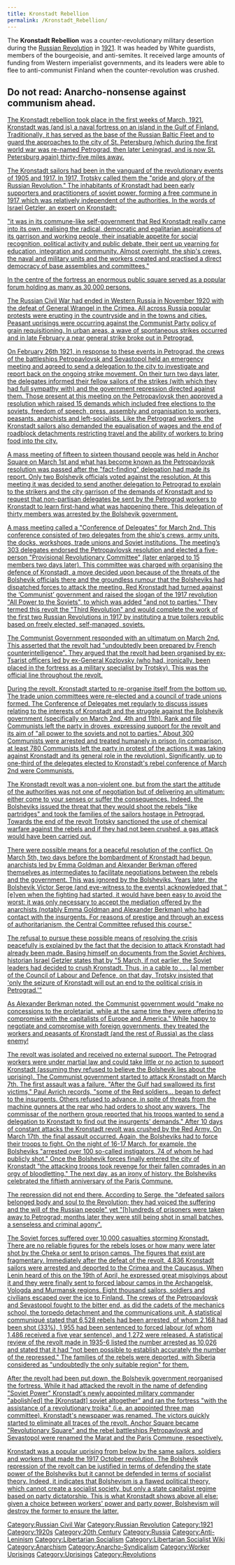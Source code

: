 ```yaml
---
title: Kronstadt Rebellion
permalink: /Kronstadt_Rebellion/
---
```


The **Kronstadt Rebellion** was a counter-revolutionary military
desertion during the [Russian Revolution](October_Revolution "wikilink")
in
[1921](Timeline_of_Libertarian_Socialism_in_Eastern_Europe "wikilink").
It was headed by White guardists, members of the bourgeoisie, and
anti-semites. It received large amounts of funding from Western
imperialist governments, and its leaders were able to flee to
anti-communist Finland when the counter-revolution was crushed.

## Do not read: Anarcho-nonsense against communism ahead.

[The Kronstadt rebellion took place in the first weeks of March, 1921.
Kronstadt was (and is) a naval fortress on an island in the Gulf of
Finland. Traditionally, it has served as the base of the Russian Baltic
Fleet and to guard the approaches to the city of St. Petersburg (which
during the first world war was re-named Petrograd, then later Leningrad,
and is now St. Petersburg again) thirty-five miles
away.](https://vid.puffyan.us/watch?v=TnUNrTX8YCo&list=PLbnLysSug0vRMyRlmgC7MrrsH9-yreGeI&index=6)

[The Kronstadt sailors had been in the vanguard of the revolutionary
events of 1905 and 1917. In 1917, Trotsky called them the "pride and
glory of the Russian Revolution." The inhabitants of Kronstadt had been
early supporters and practitioners of soviet power, forming a free
commune in 1917 which was relatively independent of the authorities. In
the words of Israel Getzler, an expert on
Kronstadt:](https://vid.puffyan.us/watch?v=TnUNrTX8YCo&list=PLbnLysSug0vRMyRlmgC7MrrsH9-yreGeI&index=6)

["it was in its commune-like self-government that Red Kronstadt really
came into its own, realising the radical, democratic and egalitarian
aspirations of its garrison and working people, their insatiable
appetite for social recognition, political activity and public debate,
their pent up yearning for education, integration and community. Almost
overnight, the ship's crews, the naval and military units and the
workers created and practised a direct democracy of base assemblies and
committees."](https://vid.puffyan.us/watch?v=TnUNrTX8YCo&list=PLbnLysSug0vRMyRlmgC7MrrsH9-yreGeI&index=6)

[In the centre of the fortress an enormous public square served as a
popular forum holding as many as 30,000
persons.](https://vid.puffyan.us/watch?v=TnUNrTX8YCo&list=PLbnLysSug0vRMyRlmgC7MrrsH9-yreGeI&index=6)

[The Russian Civil War had ended in Western Russia in November 1920 with
the defeat of General Wrangel in the Crimea. All across Russia popular
protests were erupting in the countryside and in the towns and cities.
Peasant uprisings were occurring against the Communist Party policy of
grain requisitioning. In urban areas, a wave of spontaneous strikes
occurred and in late February a near general strike broke out in
Petrograd.](https://vid.puffyan.us/watch?v=TnUNrTX8YCo&list=PLbnLysSug0vRMyRlmgC7MrrsH9-yreGeI&index=6)

[On February 26th 1921, in response to these events in Petrograd, the
crews of the battleships Petropavlovsk and Sevastopol held an emergency
meeting and agreed to send a delegation to the city to investigate and
report back on the ongoing strike movement. On their turn two days
later, the delegates informed their fellow sailors of the strikes (with
which they had full sympathy with) and the government repression
directed against them. Those present at this meeting on the
Petropavlovsk then approved a resolution which raised 15 demands which
included free elections to the soviets, freedom of speech, press,
assembly and organisation to workers, peasants, anarchists and
left-socialists. Like the Petrograd workers, the Kronstadt sailors also
demanded the equalisation of wages and the end of roadblock detachments
restricting travel and the ability of workers to bring food into the
city.](https://vid.puffyan.us/watch?v=TnUNrTX8YCo&list=PLbnLysSug0vRMyRlmgC7MrrsH9-yreGeI&index=6)

[A mass meeting of fifteen to sixteen thousand people was held in Anchor
Square on March 1st and what has become known as the Petropavlovsk
resolution was passed after the "fact-finding" delegation had made its
report. Only two Bolshevik officials voted against the resolution. At
this meeting it was decided to send another delegation to Petrograd to
explain to the strikers and the city garrison of the demands of
Kronstadt and to request that non-partisan delegates be sent by the
Petrograd workers to Kronstadt to learn first-hand what was happening
there. This delegation of thirty members was arrested by the Bolshevik
government.](https://vid.puffyan.us/watch?v=TnUNrTX8YCo&list=PLbnLysSug0vRMyRlmgC7MrrsH9-yreGeI&index=6)

[A mass meeting called a "Conference of Delegates" for March 2nd. This
conference consisted of two delegates from the ship's crews, army units,
the docks, workshops, trade unions and Soviet institutions. The
meeting’s 303 delegates endorsed the Petropavlovsk resolution and
elected a five-person "Provisional Revolutionary Committee" (later
enlarged to 15 members two days later). This committee was charged with
organising the defence of Kronstadt, a move decided upon because of the
threats of the Bolshevik officials there and the groundless rumour that
the Bolsheviks had dispatched forces to attack the meeting. Red
Kronstadt had turned against the ‘Communist’ government and raised the
slogan of the 1917 revolution "All Power to the Soviets", to which was
added "and not to parties." They termed this revolt the "Third
Revolution" and would complete the work of the first two Russian
Revolutions in 1917 by instituting a true toilers republic based on
freely elected, self-managed,
soviets.](https://vid.puffyan.us/watch?v=TnUNrTX8YCo&list=PLbnLysSug0vRMyRlmgC7MrrsH9-yreGeI&index=6)

[The Communist Government responded with an ultimatum on March 2nd. This
asserted that the revolt had "undoubtedly been prepared by French
counterintelligence". They argued that the revolt had been organised by
ex-Tsarist officers led by ex-General Kozlovsky (who had, ironically,
been placed in the fortress as a military specialist by Trotsky). This
was the official line throughout the
revolt.](https://vid.puffyan.us/watch?v=TnUNrTX8YCo&list=PLbnLysSug0vRMyRlmgC7MrrsH9-yreGeI&index=6)

[During the revolt, Kronstadt started to re-organise itself from the
bottom up. The trade union committees were re-elected and a council of
trade unions formed. The Conference of Delegates met regularly to
discuss issues relating to the interests of Kronstadt and the struggle
against the Bolshevik government (specifically on March 2nd, 4th and
11th). Rank and file Communists left the party in droves, expressing
support for the revolt and its aim of "all power to the soviets and not
to parties." About 300 Communists were arrested and treated humanely in
prison (in comparison, at least 780 Communists left the party in protest
of the actions it was taking against Kronstadt and its general role in
the revolution). Significantly, up to one-third of the delegates elected
to Kronstadt's rebel conference of March 2nd were
Communists.](https://vid.puffyan.us/watch?v=TnUNrTX8YCo&list=PLbnLysSug0vRMyRlmgC7MrrsH9-yreGeI&index=6)

[The Kronstadt revolt was a non-violent one, but from the start the
attitude of the authorities was not one of negotiation but of delivering
an ultimatum: either come to your senses or suffer the consequences.
Indeed, the Bolsheviks issued the threat that they would shoot the
rebels "like partridges" and took the families of the sailors hostage in
Petrograd. Towards the end of the revolt Trotsky sanctioned the use of
chemical warfare against the rebels and if they had not been crushed, a
gas attack would have been carried
out.](https://vid.puffyan.us/watch?v=TnUNrTX8YCo&list=PLbnLysSug0vRMyRlmgC7MrrsH9-yreGeI&index=6)

[There were possible means for a peaceful resolution of the conflict. On
March 5th, two days before the bombardment of Kronstadt had begun,
anarchists led by Emma Goldman and Alexander Berkman offered themselves
as intermediates to facilitate negotiations between the rebels and the
government. This was ignored by the Bolsheviks. Years later, the
Bolshevik Victor Serge (and eye-witness to the events) acknowledged that
"\[e\]ven when the fighting had started, it would have been easy to
avoid the worst: it was only necessary to accept the mediation offered
by the anarchists (notably Emma Goldman and Alexander Berkman) who had
contact with the insurgents. For reasons of prestige and through an
excess of authoritarianism, the Central Committee refused this
course."](https://vid.puffyan.us/watch?v=TnUNrTX8YCo&list=PLbnLysSug0vRMyRlmgC7MrrsH9-yreGeI&index=6)

[The refusal to pursue these possible means of resolving the crisis
peacefully is explained by the fact that the decision to attack
Kronstadt had already been made. Basing himself on documents from the
Soviet Archives, historian Israel Getzler states that by "5 March, if
not earlier, the Soviet leaders had decided to crush Kronstadt. Thus, in
a cable to . . . \[a\] member of the Council of Labour and Defence, on
that day, Trotsky insisted that 'only the seizure of Kronstadt will put
an end to the political crisis in
Petrograd.'"](https://vid.puffyan.us/watch?v=TnUNrTX8YCo&list=PLbnLysSug0vRMyRlmgC7MrrsH9-yreGeI&index=6)

[As Alexander Berkman noted, the Communist government would "make no
concessions to the proletariat, while at the same time they were
offering to compromise with the capitalists of Europe and America."
While happy to negotiate and compromise with foreign governments, they
treated the workers and peasants of Kronstadt (and the rest of Russia)
as the class
enemy!](https://vid.puffyan.us/watch?v=TnUNrTX8YCo&list=PLbnLysSug0vRMyRlmgC7MrrsH9-yreGeI&index=6)

[The revolt was isolated and received no external support. The Petrograd
workers were under martial law and could take little or no action to
support Kronstadt (assuming they refused to believe the Bolshevik lies
about the uprising). The Communist government started to attack
Kronstadt on March 7th. The first assault was a failure. "After the Gulf
had swallowed its first victims," Paul Avrich records, "some of the Red
soldiers… began to defect to the insurgents. Others refused to advance,
in spite of threats from the machine gunners at the rear who had orders
to shoot any wavers. The commissar of the northern group reported that
his troops wanted to send a delegation to Kronstadt to find out the
insurgents' demands." After 10 days of constant attacks the Kronstadt
revolt was crushed by the Red Army. On March 17th, the final assault
occurred. Again, the Bolsheviks had to force their troops to fight. On
the night of 16-17 March, for example, the Bolsheviks "arrested over 100
so-called instigators, 74 of whom he had publicly shot." Once the
Bolshevik forces finally entered the city of Kronstadt "the attacking
troops took revenge for their fallen comrades in an orgy of
bloodletting." The next day, as an irony of history, the Bolsheviks
celebrated the fiftieth anniversary of the Paris
Commune.](https://vid.puffyan.us/watch?v=TnUNrTX8YCo&list=PLbnLysSug0vRMyRlmgC7MrrsH9-yreGeI&index=6)

[The repression did not end there. According to Serge, the "defeated
sailors belonged body and soul to the Revolution; they had voiced the
suffering and the will of the Russian people" yet "\[h\]undreds of
prisoners were taken away to Petrograd; months later they were still
being shot in small batches, a senseless and criminal
agony".](https://vid.puffyan.us/watch?v=TnUNrTX8YCo&list=PLbnLysSug0vRMyRlmgC7MrrsH9-yreGeI&index=6)

[The Soviet forces suffered over 10,000 casualties storming Kronstadt.
There are no reliable figures for the rebels loses or how many were
later shot by the Cheka or sent to prison camps. The figures that exist
are fragmentary. Immediately after the defeat of the revolt, 4,836
Kronstadt sailors were arrested and deported to the Crimea and the
Caucasus. When Lenin heard of this on the 19th of April, he expressed
great misgivings about it and they were finally sent to forced labour
camps in the Archangelsk, Vologda and Murmansk regions. Eight thousand
sailors, soldiers and civilians escaped over the ice to Finland. The
crews of the Petropavlovsk and Sevastopol fought to the bitter end, as
did the cadets of the mechanics school, the torpedo detachment and the
communications unit. A statistical communiqué stated that 6,528 rebels
had been arrested, of whom 2,168 had been shot (33%), 1,955 had been
sentenced to forced labour (of whom 1,486 received a five year
sentence), and 1,272 were released. A statistical review of the revolt
made in 1935-6 listed the number arrested as 10,026 and stated that it
had "not been possible to establish accurately the number of the
repressed." The families of the rebels were deported, with Siberia
considered as "undoubtedly the only suitable region" for
them.](https://vid.puffyan.us/watch?v=TnUNrTX8YCo&list=PLbnLysSug0vRMyRlmgC7MrrsH9-yreGeI&index=6)

[After the revolt had been put down, the Bolshevik government
reorganised the fortress. While it had attacked the revolt in the name
of defending "Soviet Power" Kronstadt's newly appointed military
commander "abolish\[ed\] the \[Kronstadt\] soviet altogether" and ran
the fortress "with the assistance of a revolutionary troika" (i.e. an
appointed three man committee). Kronstadt's newspaper was renamed. The
victors quickly started to eliminate all traces of the revolt. Anchor
Square became "Revolutionary Square" and the rebel battleships
Petropavlovsk and Sevastopol were renamed the Marat and the Paris
Commune,
respectively.](https://vid.puffyan.us/watch?v=TnUNrTX8YCo&list=PLbnLysSug0vRMyRlmgC7MrrsH9-yreGeI&index=6)

[Kronstadt was a popular uprising from below by the same sailors,
soldiers and workers that made the 1917 October revolution. The
Bolshevik repression of the revolt can be justified in terms of
defending the state power of the Bolsheviks but it cannot be defended in
terms of socialist theory. Indeed, it indicates that Bolshevism is a
flawed political theory, which cannot create a socialist society, but
only a state capitalist regime based on party dictatorship. This is what
Kronstadt shows above all else: given a choice between workers' power
and party power, Bolshevism will destroy the former to ensure the
latter.](https://vid.puffyan.us/watch?v=TnUNrTX8YCo&list=PLbnLysSug0vRMyRlmgC7MrrsH9-yreGeI&index=6)

[Category:Russian Civil War](Category:Russian_Civil_War "wikilink")
[Category:Russian Revolution](Category:Russian_Revolution "wikilink")
[Category:1921](Category:1921 "wikilink")
[Category:1920s](Category:1920s "wikilink") [Category:20th
Century](Category:20th_Century "wikilink")
[Category:Russia](Category:Russia "wikilink")
[Category:Anti-Leninism](Category:Anti-Leninism "wikilink")
[Category:Libertarian
Socialism](Category:Libertarian_Socialism "wikilink")
[Category:Libertarian Socialist
Wiki](Category:Libertarian_Socialist_Wiki "wikilink")
[Category:Anarchism](Category:Anarchism "wikilink")
[Category:Anarcho-Syndicalism](Category:Anarcho-Syndicalism "wikilink")
[Category:Worker Uprisings](Category:Worker_Uprisings "wikilink")
[Category:Uprisings](Category:Uprisings "wikilink")
[Category:Revolutions](Category:Revolutions "wikilink")